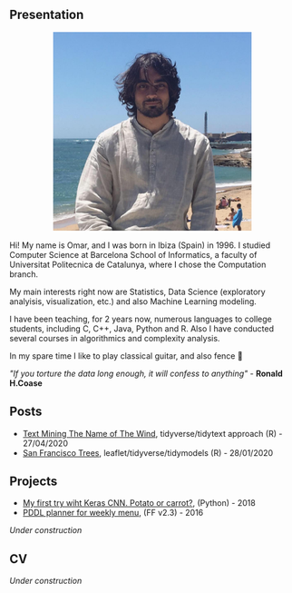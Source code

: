 ## Presentation
<p align="center">
    <img width="350" height="350" src="posts/images/avatar.bmp">
</p>

Hi! My name is Omar, and I was born in Ibiza (Spain) in 1996.
I studied Computer Science at Barcelona School of Informatics, a faculty of Universitat Politecnica de Catalunya, where I chose the Computation branch.

My main interests right now are Statistics, Data Science (exploratory analyisis, visualization, etc.) and also Machine Learning modeling.

I have been teaching, for 2 years now, numerous languages to college students, including C, C++, Java, Python and R. Also I have conducted several courses in algorithmics and complexity analysis.

In my spare time I like to play classical guitar, and also fence 🤺

*"If you torture the data long enough, it will confess to anything"* - **Ronald H.Coase**

## Posts
- [Text Mining The Name of The Wind](https://norhther.github.io/blog/posts/notw.html), tidyverse/tidytext approach (R) - 27/04/2020
- [San Francisco Trees](https://norhther.github.io/blog/posts/sf_trees.html), 
leaflet/tidyverse/tidymodels (R) - 28/01/2020

## Projects
- [My first try wiht Keras CNN. Potato or carrot?](https://github.com/norhther/patatapastanaga), (Python) - 2018
- [PDDL planner for weekly menu](https://github.com/norhther/ricoricopddl/tree/master),
(FF v2.3) - 2016

*Under construction* 


## CV
*Under construction* 